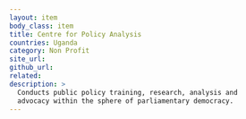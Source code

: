 ```yaml
---
layout: item
body_class: item
title: Centre for Policy Analysis
countries: Uganda
category: Non Profit
site_url: 
github_url: 
related: 
description: >
  Conducts public policy training, research, analysis and 
  advocacy within the sphere of parliamentary democracy.
---
```

